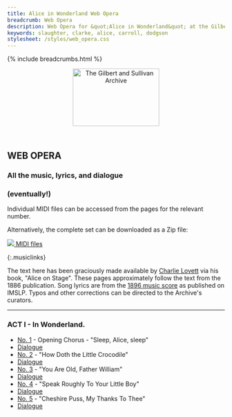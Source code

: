 ```yaml
---
title: Alice in Wonderland Web Opera
breadcrumb: Web Opera
description: Web Opera for &quot;Alice in Wonderland&quot; at the Gilbert and Sullivan Archive
keywords: slaughter, clarke, alice, carroll, dodgson
stylesheet: /styles/web_opera.css
---
```


{% include breadcrumbs.html %}
<header>
    <a href="../../index.html"><img src="https://gsarchive.net/layout/images/logo3sm.jpg" alt="The Gilbert and Sullivan Archive" width="200" height="133" border="0"></a>
    <div class=titlecard style="background-color: #ffffcc; background-image: url(../graphics/title.gif)" title="Alice in Wonderland"></div>
</header>

## WEB OPERA

### All the music, lyrics, and dialogue
### (eventually!)

<!-- Karaoke files are not currently available. If they are added at some point, they will be
included here, and the commented-out phrases can be reinstated. -->

Individual MIDI <!-- and Karaoke--> files can be accessed from the pages for the relevant number.
<!-- Alternatively, complete sets can be downloaded as Zip files: -->
Alternatively, the complete set can be downloaded as a Zip file:

[ ![](/layout/images/midi.gif) MIDI files](../midi/alice_midi.zip)
<!-- [ ![](/layout/images/midi_karaoke.gif) Karaoke files](../midi/alice_karaoke.zip) -->
{:.musiclinks}

The text here has been graciously made available by [Charlie Lovett](https://charlielovett.com/) via his
book, "Alice on Stage". These pages approximately follow the text from the 1886 publication. Song lyrics
are from the [1896 music score](https://imslp.org/wiki/Alice_in_Wonderland_%28Slaughter%2C_Walter%29) as
published on IMSLP. Typos and other corrections can be directed to the Archive's curators.

-----

### ACT I - In Wonderland.

* [No. 1](aiw01.html) - Opening Chorus - "Sleep, Alice, sleep"
* [Dialogue](aiw01d.html)
* [No. 2](aiw02.html) - "How Doth the Little Crocodile"
* [Dialogue](aiw02d.html)
* [No. 3](aiw03.html) - "You Are Old, Father William"
* [Dialogue](aiw03d.html)
* [No. 4](aiw04.html) - "Speak Roughly To Your Little Boy"
* [Dialogue](aiw04d.html)
* [No. 5](aiw05.html) - "Cheshire Puss, My Thanks To Thee"
* [Dialogue](aiw05d.html)
